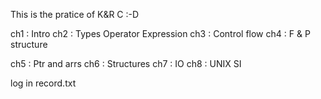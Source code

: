 This is the pratice of K&R C :-D

ch1 : Intro
ch2 : Types Operator Expression 
ch3 : Control flow
ch4 : F & P structure

ch5 : Ptr and arrs
ch6 : Structures
ch7 : IO
ch8 : UNIX SI

log in record.txt
